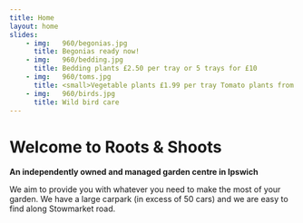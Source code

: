 ```yaml
---
title: Home
layout: home
slides:
    - img:   960/begonias.jpg
      title: Begonias ready now!
    - img:   960/bedding.jpg
      title: Bedding plants £2.50 per tray or 5 trays for £10
    - img:   960/toms.jpg
      title: <small>Vegetable plants £1.99 per tray Tomato plants from 99p</small>
    - img:   960/birds.jpg
      title: Wild bird care
---
```


# Welcome to Roots &amp; Shoots

__An independently owned and managed garden centre in Ipswich__

We aim to provide you with whatever you need to make the most of your garden. We have a large carpark (in excess of 50 cars) and we are easy to find along Stowmarket road.
